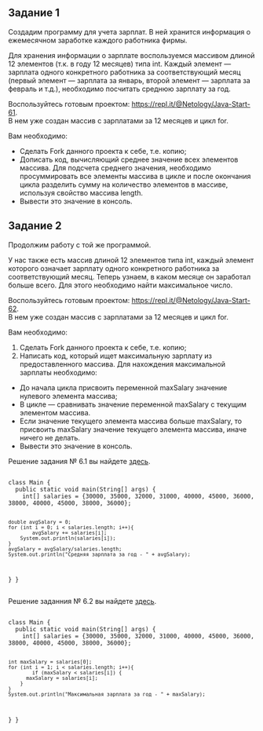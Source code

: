 <h2>Задание 1</h2>
<p>Создадим программу для учета зарплат. В ней хранится информация о ежемесячном заработке каждого работника фирмы.</p>
<p>Для хранения информации о зарплате воспользуемся массивом длиной 12 элементов (т.к. в году 12 месяцев) типа int. Каждый элемент — зарплата одного конкретного работника за соответствующий месяц (первый элемент — зарплата за январь, второй элемент — зарплата за февраль и т.д.), необходимо посчитать среднюю зарплату за год.</p>
<p>Воспользуйтесь готовым проектом: <a href="https://repl.it/@Netology/Java-Start-61">https://repl.it/@Netology/Java-Start-61</a>.<br>
В нем уже создан массив с зарплатами за 12 месяцев и цикл for.</p>
<p>Вам необходимо:</p>
<ul>
<li>Сделать Fork данного проекта к себе, т.е. копию;</li>
<li>Дописать код, вычисляющий среднее значение всех элементов массива. Для подсчета среднего значения, необходимо просуммировать все элементы массива в цикле и после окончания цикла разделить сумму на количество элементов в массиве, используя свойство массива length.</li>
<li>Вывести это значение в консоль.</li>
</ul>
<h2>Задание 2</h2>
<p>Продолжим работу с той же программой.</p>
<p>У нас также есть массив длиной 12 элементов типа int, каждый элемент которого означает зарплату одного конкретного работника за соответствующий месяц. Теперь узнаем, в каком месяце он заработал больше всего. Для этого необходимо найти максимальное число.</p>
<p>Воспользуйтесь готовым проектом: <a href="https://repl.it/@Netology/Java-Start-62">https://repl.it/@Netology/Java-Start-62</a>.<br>
В нем уже создан массив с зарплатами за 12 месяцев и цикл for.</p>
<p>Вам необходимо:</p>
<ol>
<li>Сделать Fork данного проекта к себе, т.е. копию;</li>
<li>Написать код, который ищет максимальную зарплату из предоставленного массива. Для нахождения максимальной зарплаты необходимо:</li>
</ol>
<ul>
<li>До начала цикла присвоить переменной maxSalary значение нулевого элемента массива;</li>
<li>В цикле — сравнивать значение переменной maxSalary c текущим элементом массива.</li>
<li>Если значение текущего элемента массива больше maxSalary, то присвоить maxSalary значение текущего элемента массива, иначе ничего не делать.</li>
<li>Вывести это значение в консоль.</li>
</ul>

<p>Решение задания № 6.1 вы найдете <a href="https://repl.it/@Netology/Java-Start-61-Solution">здесь</a>.</p>
<pre class="hljs"><code>
class Main {
  public static void main(String[] args) {
    int[] salaries = {30000, 35000, 32000, 31000, 40000, 45000, 36000, 38000, 40000, 45000, 38000, 36000};

    double avgSalary = 0;
    for (int i = 0; i < salaries.length; i++){
		    avgSalary += salaries[i];
        System.out.println(salaries[i]);
    }
    avgSalary = avgSalary/salaries.length;
    System.out.println("Средняя зарплата за год - " + avgSalary);
  }
}
</code></pre>

<p>Решение заданния № 6.2 вы найдете <a href="https://repl.it/@Netology/Java-Start-62-Solution">здесь</a>.</p>
<pre class="hljs"><code>
class Main {
  public static void main(String[] args) {
    int[] salaries = {30000, 35000, 32000, 31000, 40000, 45000, 36000, 38000, 40000, 45000, 38000, 36000};

    int maxSalary = salaries[0];
    for (int i = 1; i < salaries.length; i++){
		    if (maxSalary < salaries[i]) {
          maxSalary = salaries[i];
        }
    }
    System.out.println("Максимальная зарплата за год - " + maxSalary);
  }
}
</code></pre>

